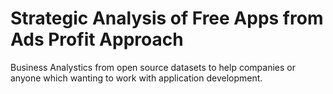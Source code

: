 # Strategic Analysis of Free Apps from Ads Profit Approach
Business Analystics from open source datasets to help companies or anyone which wanting to work with application development.
